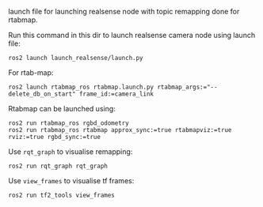 launch file for launching realsense node with topic remapping done for rtabmap.

Run this command in this dir to launch realsense camera node using launch file:
```
ros2 launch launch_realsense/launch.py
```
For rtab-map:
```
ros2 launch rtabmap_ros rtabmap.launch.py rtabmap_args:="--delete_db_on_start" frame_id:=camera_link
```



Rtabmap can be launched using:
```
ros2 run rtabmap_ros rgbd_odometry
ros2 run rtabmap_ros rtabmap approx_sync:=true rtabmapviz:=true rviz:=true rgbd_sync:=true
```

Use `rqt_graph` to visualise remapping:
```
ros2 run rqt_graph rqt_graph
```

Use `view_frames` to visualise tf frames:
```
ros2 run tf2_tools view_frames
```